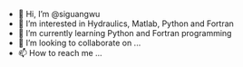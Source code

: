 - 👋 Hi, I’m @siguangwu
- 👀 I’m interested in Hydraulics, Matlab, Python and Fortran
- 🌱 I’m currently learning Python and Fortran programming
- 💞️ I’m looking to collaborate on ...
- 📫 How to reach me ...

<!---
siguangwu/siguangwu is a ✨ special ✨ repository because its `README.md` (this file) appears on your GitHub profile.
You can click the Preview link to take a look at your changes.
--->
